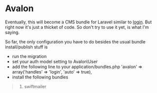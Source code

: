 Avalon
=============

Eventually, this will become a CMS bundle for Laravel similar to [login](https://github.com/joshreisner/login "login").  But right now
it's just a thicket of code.  So don't try to use it yet, is what I'm saying.

So far, the only configuration you have to do besides the usual bundle install/publish stuff is

* run the migration
* set your auth model setting to Avalon\User
* add the following line to your application/bundles.php
    'avalon' => array('handles' => 'login', 'auto' => true),
* install the following bundles
> 1. swiftmailer